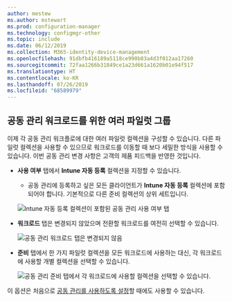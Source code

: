 ```yaml
---
author: mestew
ms.author: mstewart
ms.prod: configuration-manager
ms.technology: configmgr-other
ms.topic: include
ms.date: 06/12/2019
ms.collection: M365-identity-device-management
ms.openlocfilehash: 91dbfb416189a5118ce990b83a4d3f012aa17260
ms.sourcegitcommit: 72faa1266b31849ce1a23d661a1620b01e94f517
ms.translationtype: HT
ms.contentlocale: ko-KR
ms.lasthandoff: 07/26/2019
ms.locfileid: "68589979"
---
```

## <a name="bkmk_comgmt_pilot"></a> 공동 관리 워크로드를 위한 여러 파일럿 그룹
<!--3555750 FKA 1357954-->

이제 각 공동 관리 워크플로에 대한 여러 파일럿 컬렉션을 구성할 수 있습니다. 다른 파일럿 컬렉션을 사용할 수 있으므로 워크로드를 이동할 때 보다 세밀한 방식을 사용할 수 있습니다. 이번 공동 관리 변경 사항은 고객의 제품 피드백을 반영한 것입니다.

- **사용 여부** 탭에서 **Intune 자동 등록** 컬렉션을 지정할 수 있습니다.
  - 공동 관리에 등록하고 싶은 모든 클라이언트가 **Intune 자동 등록** 컬렉션에 포함되어야 합니다. 기본적으로 다른 준비 컬렉션의 상위 세트입니다.

  ![Intune 자동 등록 컬렉션이 포함된 공동 관리 사용 여부 탭](../../media/3555750-co-management-enablement-tab.png)

- **워크로드** 탭은 변경되지 않았으며 전환할 워크로드를 여전히 선택할 수 있습니다.

  ![공동 관리 워크로드 탭은 변경되지 않음](../../media/3555750-co-management-workloads-tab.png)

- **준비** 탭에서 한 가지 파일럿 컬렉션을 모든 워크로드에 사용하는 대신, 각 워크로드에 사용할 개별 컬렉션을 선택할 수 있습니다.

    ![공동 관리 준비 탭에서 각 워크로드에 사용할 컬렉션을 선택할 수 있습니다.](../../media/3555750-co-management-staging-tab.png)
  
이 옵션은 처음으로 [공동 관리를 사용하도록 설정](/sccm/comanage/how-to-enable)할 때에도 사용할 수 있습니다.
